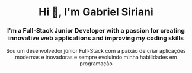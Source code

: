 <h1 align="center">Hi 👋, I'm Gabriel Siriani</h1>
<h3 align="center">I'm a Full-Stack Junior Developer with a passion for creating innovative web applications and improving my coding skills</h3>
<p align="center">Sou um desenvolvedor júnior Full-Stack com a paixão de criar aplicações modernas e inovadoras e sempre evoluindo minha habilidades em programação</p>
